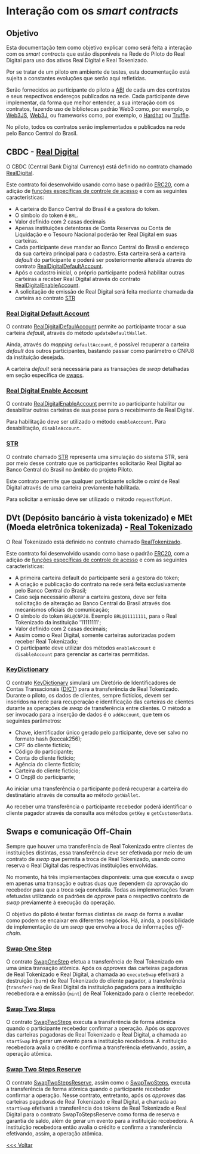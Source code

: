 # Interação com os _smart contracts_

## Objetivo

Esta documentação tem como objetivo explicar como será feita a interação com os _smart contracts_ que estão disponíveis na Rede do Piloto do Real Digital para uso dos ativos Real Digital e Real Tokenizado.

Por se tratar de um piloto em ambiente de testes, esta documentação está sujeita a constantes evoluções que serão aqui refletidas.

Serão fornecidos ao participante do piloto a [ABI](https://docs.soliditylang.org/en/v0.8.20/abi-spec.html) de cada um dos contratos e seus respectivos endereços publicados na rede. Cada participante deve implementar, da forma que melhor entender, a sua interação com os contratos, fazendo uso de bibliotecas padrão Web3 como, por exemplo, o [Web3JS](https://web3js.readthedocs.io/en/v1.10.0/), [Web3J](https://docs.web3j.io/4.10.0/), ou frameworks como, por exemplo, o [Hardhat](https://hardhat.org/) ou [Truffle](https://trufflesuite.com/).

No piloto, todos os contratos serão implementados e publicados na rede pelo Banco Central do Brasil.


## CBDC - [Real Digital](./RealDigital.md)

O CBDC (Central Bank Digital Currency) está definido no contrato chamado [RealDigital](./abi/RealDigital.json).

Este contrato foi desenvolvido usando como base o padrão [ERC20](https://ethereum.org/pt/developers/docs/standards/tokens/erc-20/), com a adição de [funções específicas de controle de acesso](./CBDCAccessControl.md) e com as seguintes características:

* A carteira do Banco Central do Brasil é a gestora do token.
* O símbolo do token é `BRL`.
* Valor definido com 2 casas decimais
* Apenas instituições detentoras de Conta Reservas ou Conta de Liquidação e o Tesouro Nacional poderão ter Real Digital em suas carteiras.
* Cada participante deve mandar ao Banco Central do Brasil o endereço da sua carteira principal para o cadastro. Esta carteira será a carteira _default_ do participante e poderá ser posteriormente alterada através do contrato [RealDigitalDefaultAccount](./RealDigitalDefaultAccount.md).
* Após o cadastro inicial, o próprio participante poderá habilitar outras carteiras a receber Real Digital através do contrato [RealDigitalEnableAccount](./RealDigitalEnableAccount.md).
* A solicitação de emissão de Real Digital será feita mediante chamada da carteira ao contrato [STR](./abi/STR.md)

### [Real Digital Default Account](./RealDigitalDefaultAccount.md)

O contrato [RealDigitalDefaulAccount](./abi/RealDigitalDefaultAccount.json) permite ao participante trocar a sua carteira _default_, através do método `updateDefaultWallet`.

Ainda, através do _mapping_ `defaultAccount`, é possível recuperar a carteira _default_ dos outros participantes, bastando passar como parâmetro o CNPJ8 da instituição desejada.

A carteira _default_ será necessária para as transações de _swap_ detalhadas em seção específica de [swaps]().

### [Real Digital Enable Account](./RealDigitalEnableAccount.md)

O contrato [RealDigitalEnableAccount](./abi/RealDigitalEnableAccount.json) permite ao participante habilitar ou desabilitar outras carteiras de sua posse para o recebimento de Real Digital.

Para habilitação deve ser utilizado o método `enableAccount`. Para desabilitação, `disableAccount`.

### [STR](./STR.md)

O contrato chamado [STR](./abi/STR.json) representa uma simulação do sistema STR, será por meio desse contrato que os participantes solicitarão Real Digital ao Banco Central do Brasil no âmbito do projeto Piloto.

Este contrato permite que qualquer participante solicite o _mint_ de Real Digital através de uma carteira previamente habilitada.

Para solicitar a emissão deve ser utilizado o método `requestToMint`.


## DVt (Depósito bancário à vista tokenizado) e MEt (Moeda eletrônica tokenizada) - [Real Tokenizado](./RealTokenizado.md)

O Real Tokenizado está definido no contrato chamado [RealTokenizado](./abi/RealTokenizado.json).

Este contrato foi desenvolvido usando como base o padrão [ERC20](https://ethereum.org/pt/developers/docs/standards/tokens/erc-20/), com a adição de [funções específicas de controle de acesso](./CBDCAccessControl.md) e com as seguintes características:


* A primeira carteira default do participante será a gestora do token;
* A criação e publicação do contrato na rede será feita exclusivamente pelo Banco Central do Brasil;
* Caso seja necessário alterar a carteira gestora, deve ser feita solicitação de alteração ao Banco Central do Brasil através dos mecanismos oficiais de comunicação;
* O símbolo do token `BRL@CNPJ8`. Exemplo `BRL@11111111`, para o Real Tokenizado da instituição '11111111';
* Valor definido com 2 casas decimais;
* Assim como o Real Digital, somente carteiras autorizadas podem receber Real Tokenizado;
* O participante deve utilizar dos métodos `enableAccount` e `disableAccount` para gerenciar as carteiras permitidas.



### [KeyDictionary](./KeyDictionary.md)

O contrato [KeyDictionary](./abi/KeyDictionary.json) simulará um Diretório de Identificadores de Contas Transacionais ([DICT](https://www.bcb.gov.br/estabilidadefinanceira/dict)) para a transferência de Real Tokenizado. Durante o piloto, os dados de clientes, sempre fictícios, devem ser inseridos na rede para recuperação e identificação das carteiras de clientes durante as operações de _swap_ de transferência entre clientes.
O método a ser invocado para a inserção de dados é o `addAccount`, que tem os seguintes parâmetros:

* Chave, identificador único gerado pelo participante, deve ser salvo no formato hash (keccak256);
* CPF do cliente fictício;
* Código do participante;
* Conta do cliente fictício;
* Agência do cliente fictício;
* Carteira do cliente fictício;
* O Cnpj8 do participante;

Ao iniciar uma transferência o participante poderá recuperar a carteira do destinatário através de consulta ao método `getWallet`.

Ao receber uma transferência o participante recebedor poderá identificar o cliente pagador através da consulta aos métodos `getKey` e `getCustomerData`.


## Swaps e comunicação Off-Chain

Sempre que houver uma transferência de Real Tokenizado entre clientes de instituições distintas, essa transferência deve ser efetivada por meio de um contrato de _swap_ que permita a troca de Real Tokenizado, usando como reserva o Real Digital das respectivas instituições envolvidas.

No momento, há três implementações disponíveis: uma que executa o _swap_ em apenas uma transação e outras duas que dependem da aprovação do recebedor para que a troca seja concluída. Todas as implementações foram efetuadas utilizando os padrões de _approve_ para o respectivo contrato de _swap_ previamente à execução da operação.

O objetivo do piloto é testar formas distintas de _swap_ de forma a avaliar como podem se encaixar em diferentes negócios. Há, ainda, a possibilidade de implementação de um _swap_ que envolva a troca de informações _off-chain_.


### [Swap One Step](./SwapOneStep.md)

O contrato [SwapOneStep](./abi/SwapOneStep.json) efetua a transferência de Real Tokenizado em uma única transação atômica. Após os _approves_ das carteiras pagadoras de Real Tokenizado e Real Digital, a chamada ao `executeSwap` efetivará a destruição (`burn`) de Real Tokenizado do cliente pagador, a transferência (`transferFrom`) de Real Digital da instituição pagadora para a instituição recebedora e a emissão (`mint`) de Real Tokenizado para o cliente recebedor.


### [Swap Two Steps](./SwapTwoSteps.md)

O contrato [SwapTwoSteps](./abi/SwapTwoSteps.json) executa a transferência de forma atômica quando o participante recebedor confirmar a operação. Após os _approves_ das carteiras pagadoras de Real Tokenizado e Real Digital, a chamada ao `startSwap` irá gerar um evento para a instituição recebedora. A instituição recebedora avalia o crédito e confirma a transferência efetivando, assim, a operação atômica.


### [Swap Two Steps Reserve](./SwapTwoStepsReserve.md)

O contrato [SwapTwoStepsReserve](./abi/SwapTwoStepsReserve.json), assim como o [SwapTwoSteps](./abi/SwapTwoSteps.json), executa a transferência de forma atômica quando o participante recebedor confirmar a operação. Nesse contrato, entretanto, após os _approves_ das carteiras pagadoras de Real Tokenizado e Real Digital, a chamada ao `startSwap` efetivará a transferência dos tokens de Real Tokenizado e Real Digital para o contrato SwapToStepsReserve como forma de reserva e garantia de saldo, além de gerar um evento para a instituição recebedora. A instituição recebedora então avalia o crédito e confirma a transferência efetivando, assim, a operação atômica.



[<<< Voltar](README.md)
